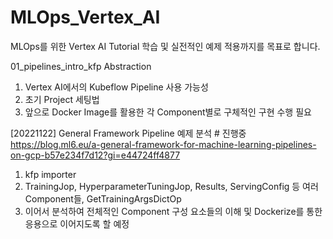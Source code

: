 # MLOps_Vertex_AI
MLOps를 위한 Vertex AI Tutorial 학습 및 실전적인 예제 적용까지를 목표로 합니다.

01_pipelines_intro_kfp Abstraction

1. Vertex AI에서의 Kubeflow Pipeline 사용 가능성
2. 초기 Project 세팅법
3. 앞으로 Docker Image를 활용한 각 Component별로 구체적인 구현 수행 필요


[20221122]
General Framework Pipeline 예제 분석 # 진행중
​https://blog.ml6.eu/a-general-framework-for-machine-learning-pipelines-on-gcp-b57e234f7d12?gi=e44724ff4877

1. kfp importer
2. TrainingJop, HyperparameterTuningJop, Results, ServingConfig 등 여러 Component들, GetTrainingArgsDictOp
3. 이어서 분석하여 전체적인 Component 구성 요소들의 이해 및 Dockerize를 통한 응용으로 이어지도록 할 예정

